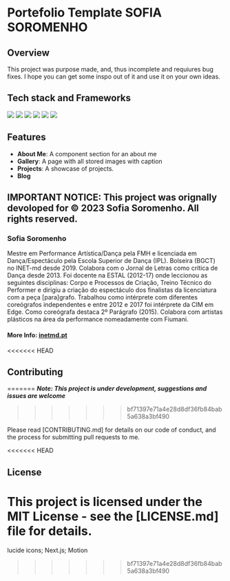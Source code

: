 # Portefolio Template SOFIA SOROMENHO

## Overview

This project was purpose made, and, thus incomplete and requiures bug fixes. I hope you can get some inspo out of it and use it on your own ideas.

## Tech stack and Frameworks

![](https://img.shields.io/badge/html5-✓-green.svg)
![](https://img.shields.io/badge/tailwind-✓-green.svg)
![](https://img.shields.io/badge/JavaScript-✓-green.svg)
![](https://img.shields.io/badge/Next.js-✓-green.svg)
![](https://img.shields.io/badge/Motion-✓-green.svg)
![](https://img.shields.io/badge/lucide_icons-✓-green.svg)

## Features

- **About Me**: A component section for an about me
- **Gallery**: A page with all stored images with caption
- **Projects**: A showcase of projects.
- **Blog**

## **IMPORTANT NOTICE: This project was orignally devoloped for © 2023 Sofia Soromenho. All rights reserved.**

### Sofia Soromenho

Mestre em Performance Artística/Dança pela FMH e licenciada em Dança/Espectáculo pela Escola Superior de Dança (IPL). Bolseira (BGCT) no INET-md desde 2019. Colabora com o Jornal de Letras como crítica de Dança desde 2013. Foi docente na ESTAL (2012-17) onde leccionou as seguintes disciplinas: Corpo e Processos de Criação, Treino Técnico do Performer e dirigiu a criação do espectáculo dos finalistas da licenciatura com a peça [para]grafo. Trabalhou como intérprete com diferentes coreógrafos independentes e entre 2012 e 2017 foi intérprete da CIM em Edge. Como coreógrafa destaca 2º Parágrafo (2015). Colabora com artistas plásticos na área da performance nomeadamente com Fiumani.

#### More Info: [inetmd.pt](http://www.inetmd.pt/index.php/pessoas/integradosnaodoutorados/doutorandos/1870-sofia-soromenho)

<<<<<<< HEAD
## Contributing
=======
***Note: This project is under development, suggestions and issues are welcome***
>>>>>>> bf71397e71a4e28d8df36fb84bab5a638a3bf490

Please read [CONTRIBUTING.md] for details on our code of conduct, and the process for submitting pull requests to me.

<<<<<<< HEAD
## License

This project is licensed under the MIT License - see the [LICENSE.md] file for details.
=======
lucide icons; Next.js; Motion
>>>>>>> bf71397e71a4e28d8df36fb84bab5a638a3bf490
